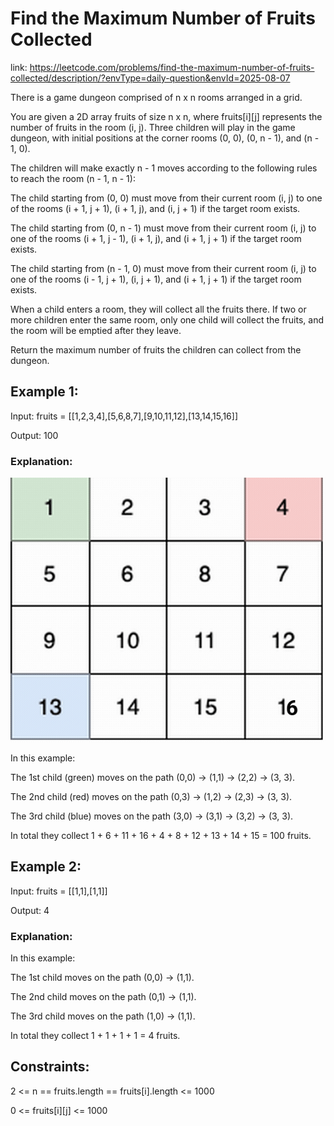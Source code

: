# Find the Maximum Number of Fruits Collected

link: https://leetcode.com/problems/find-the-maximum-number-of-fruits-collected/description/?envType=daily-question&envId=2025-08-07

There is a game dungeon comprised of n x n rooms arranged in a grid.

You are given a 2D array fruits of size n x n, where fruits[i][j] represents the number of fruits in the room (i, j). Three children will play in the game dungeon, with initial positions at the corner rooms (0, 0), (0, n - 1), and (n - 1, 0).

The children will make exactly n - 1 moves according to the following rules to reach the room (n - 1, n - 1):

The child starting from (0, 0) must move from their current room (i, j) to one of the rooms (i + 1, j + 1), (i + 1, j), and (i, j + 1) if the target room exists.

The child starting from (0, n - 1) must move from their current room (i, j) to one of the rooms (i + 1, j - 1), (i + 1, j), and (i + 1, j + 1) if the target room exists.

The child starting from (n - 1, 0) must move from their current room (i, j) to one of the rooms (i - 1, j + 1), (i, j + 1), and (i + 1, j + 1) if the target room exists.

When a child enters a room, they will collect all the fruits there. If two or more children enter the same room, only one child will collect the fruits, and the room will be emptied after they leave.

Return the maximum number of fruits the children can collect from the dungeon.

## Example 1:

Input: fruits = [[1,2,3,4],[5,6,8,7],[9,10,11,12],[13,14,15,16]]

Output: 100

### Explanation:
![img.png](img.png)

In this example:

The 1st child (green) moves on the path (0,0) -> (1,1) -> (2,2) -> (3, 3).

The 2nd child (red) moves on the path (0,3) -> (1,2) -> (2,3) -> (3, 3).

The 3rd child (blue) moves on the path (3,0) -> (3,1) -> (3,2) -> (3, 3).

In total they collect 1 + 6 + 11 + 16 + 4 + 8 + 12 + 13 + 14 + 15 = 100 fruits.

## Example 2:
Input: fruits = [[1,1],[1,1]]

Output: 4

### Explanation:
In this example:

The 1st child moves on the path (0,0) -> (1,1).

The 2nd child moves on the path (0,1) -> (1,1).

The 3rd child moves on the path (1,0) -> (1,1).

In total they collect 1 + 1 + 1 + 1 = 4 fruits.

## Constraints:
2 <= n == fruits.length == fruits[i].length <= 1000

0 <= fruits[i][j] <= 1000
